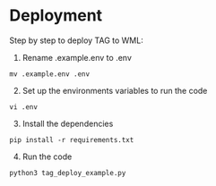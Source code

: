 # Deployment

Step by step to deploy TAG to WML:

1. Rename .example.env to .env

```
mv .example.env .env
```

2. Set up the environments variables to run the code

```
vi .env
```

3. Install the dependencies

```
pip install -r requirements.txt
```


4. Run the code

```
python3 tag_deploy_example.py
```
